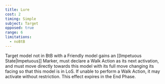 ```yaml
---
title: Lure
cost: 2
timing: Simple
subject: Target
opposed: true
range: 6
limitations:
  - noBtB
---
```

Target model not in BtB with a Friendly model gains an [[Impetuous State|Impetuous]] Marker, must declare a Walk Action as its next activation, and must move directly towards this model with its full move changing its facing so that this model is in LoS. If unable to perform a Walk Action, it may activate without restriction.
This effect expires in the End Phase.